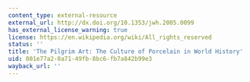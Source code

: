 ```yaml
---
content_type: external-resource
external_url: http://dx.doi.org/10.1353/jwh.2005.0099
has_external_license_warning: true
license: https://en.wikipedia.org/wiki/All_rights_reserved
status: ''
title: 'The Pilgrim Art: The Culture of Porcelain in World History'
uid: 001e77a2-0a71-49fb-8bc6-fb7a842b99e3
wayback_url: ''
---
```

